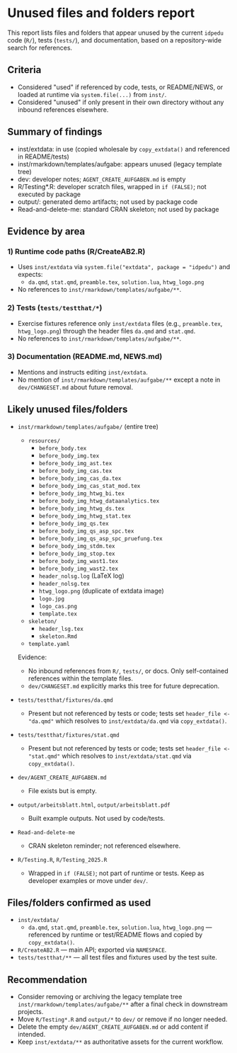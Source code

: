 # Unused files and folders report

This report lists files and folders that appear unused by the current `idpedu` code (`R/`), tests (`tests/`), and documentation, based on a repository-wide search for references.

## Criteria
- Considered "used" if referenced by code, tests, or README/NEWS, or loaded at runtime via `system.file(...)` from `inst/`.
- Considered "unused" if only present in their own directory without any inbound references elsewhere.

## Summary of findings

- inst/extdata: in use (copied wholesale by `copy_extdata()` and referenced in README/tests)
- inst/rmarkdown/templates/aufgabe: appears unused (legacy template tree)
- dev: developer notes; `AGENT_CREATE_AUFGABEN.md` is empty
- R/Testing*.R: developer scratch files, wrapped in `if (FALSE)`; not executed by package
- output/: generated demo artifacts; not used by package code
- Read-and-delete-me: standard CRAN skeleton; not used by package

## Evidence by area

### 1) Runtime code paths (R/CreateAB2.R)
- Uses `inst/extdata` via `system.file("extdata", package = "idpedu")` and expects:
  - `da.qmd`, `stat.qmd`, `preamble.tex`, `solution.lua`, `htwg_logo.png`
- No references to `inst/rmarkdown/templates/aufgabe/**`.

### 2) Tests (`tests/testthat/*`)
- Exercise fixtures reference only `inst/extdata` files (e.g., `preamble.tex`, `htwg_logo.png`) through the header files `da.qmd` and `stat.qmd`.
- No references to `inst/rmarkdown/templates/aufgabe/**`.

### 3) Documentation (README.md, NEWS.md)
- Mentions and instructs editing `inst/extdata`.
- No mention of `inst/rmarkdown/templates/aufgabe/**` except a note in `dev/CHANGESET.md` about future removal.

## Likely unused files/folders

- `inst/rmarkdown/templates/aufgabe/` (entire tree)
  - `resources/`
    - `before_body.tex`
    - `before_body_img.tex`
    - `before_body_img_ast.tex`
    - `before_body_img_cas.tex`
    - `before_body_img_cas_da.tex`
    - `before_body_img_cas_stat_mod.tex`
    - `before_body_img_htwg_bi.tex`
    - `before_body_img_htwg_dataanalytics.tex`
    - `before_body_img_htwg_ds.tex`
    - `before_body_img_htwg_stat.tex`
    - `before_body_img_qs.tex`
    - `before_body_img_qs_asp_spc.tex`
    - `before_body_img_qs_asp_spc_pruefung.tex`
    - `before_body_img_stdm.tex`
    - `before_body_img_stop.tex`
    - `before_body_img_wast1.tex`
    - `before_body_img_wast2.tex`
    - `header_nolsg.log` (LaTeX log)
    - `header_nolsg.tex`
    - `htwg_logo.png` (duplicate of extdata image)
    - `logo.jpg`
    - `logo_cas.png`
    - `template.tex`
  - `skeleton/`
    - `header_lsg.tex`
    - `skeleton.Rmd`
  - `template.yaml`

  Evidence:
  - No inbound references from `R/`, `tests/`, or docs. Only self-contained references within the template files.
  - `dev/CHANGESET.md` explicitly marks this tree for future deprecation.

- `tests/testthat/fixtures/da.qmd`
  - Present but not referenced by tests or code; tests set `header_file <- "da.qmd"` which resolves to `inst/extdata/da.qmd` via `copy_extdata()`.

- `tests/testthat/fixtures/stat.qmd`
  - Present but not referenced by tests or code; tests set `header_file <- "stat.qmd"` which resolves to `inst/extdata/stat.qmd` via `copy_extdata()`.

- `dev/AGENT_CREATE_AUFGABEN.md`
  - File exists but is empty.

- `output/arbeitsblatt.html`, `output/arbeitsblatt.pdf`
  - Built example outputs. Not used by code/tests.

- `Read-and-delete-me`
  - CRAN skeleton reminder; not referenced elsewhere.

- `R/Testing.R`, `R/Testing_2025.R`
  - Wrapped in `if (FALSE)`; not part of runtime or tests. Keep as developer examples or move under `dev/`.

## Files/folders confirmed as used

- `inst/extdata/`
  - `da.qmd`, `stat.qmd`, `preamble.tex`, `solution.lua`, `htwg_logo.png` — referenced by runtime or test/README flows and copied by `copy_extdata()`.
- `R/CreateAB2.R` — main API; exported via `NAMESPACE`.
- `tests/testthat/**` — all test files and fixtures used by the test suite.

## Recommendation
- Consider removing or archiving the legacy template tree `inst/rmarkdown/templates/aufgabe/**` after a final check in downstream projects.
- Move `R/Testing*.R` and `output/*` to `dev/` or remove if no longer needed.
- Delete the empty `dev/AGENT_CREATE_AUFGABEN.md` or add content if intended.
- Keep `inst/extdata/**` as authoritative assets for the current workflow.